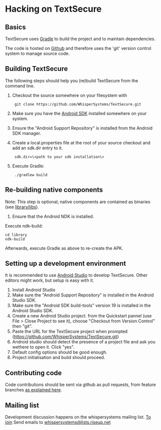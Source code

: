 Hacking on TextSecure
=====================

Basics
------

TextSecure uses [Gradle](http://gradle.org) to build the project and to maintain
dependencies.

The code is hosted on [Github](https://github.com) and therefore uses the 'git'
version control system to manage source code.

Building TextSecure
-------------------

The following steps should help you (re)build TextSecure from the command line.

1. Checkout the source somewhere on your filesystem with 

        git clone https://github.com/WhisperSystems/TextSecure.git

2. Make sure you have the [Android SDK](https://developer.android.com/sdk/index.html) installed somewhere on your system.
3. Ensure the "Android Support Repository" is installed from the Android SDK manager.
4. Create a local.properties file at the root of your source checkout and add an sdk.dir entry to it.

        sdk.dir=\<path to your sdk installation\>

5. Execute Gradle:

        ./gradlew build

Re-building native components
-----------------------------

Note: This step is optional; native components are contained as binaries (see [library/libs](library/libs)).

1. Ensure that the Android NDK is installed.

Execute ndk-build:

    cd library
    ndk-build

Afterwards, execute Gradle as above to re-create the APK.

Setting up a development environment
------------------------------------

It is recommended to use [Android Studio](https://developer.android.com/sdk/installing/studio.html) to develop TextSecure.
Other editors might work, but setup is easy with it.

1. Install Android Studio
2. Make sure the "Android Support Repository" is installed in the Android Studio SDK.
3. Make sure the "Android SDK build-tools" version 19 is installed in the Android Studio SDK.
4. Create a new Android Studio project. from the Quickstart pannel (use File > Close Project to see it), choose "Checkout from Version Control" then "git".
5. Paste the URL for the TextSecure project when prompted (https://github.com/WhisperSystems/TextSecure.git)
6. Android studio should detect the presence of a project file and ask you wethere to open it. Click "yes".
7. Default config options should be good enough.
8. Project initialisation and build should proceed.

Contributing code
-----------------

Code contributions should be sent via github as pull requests, from feature branches [as explained here](https://help.github.com/articles/using-pull-requests).

Mailing list
------------

Development discussion happens on the whispersystems mailing list.
[To join](https://lists.riseup.net/www/info/whispersystems)
Send emails to whispersystems@lists.riseup.net
